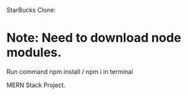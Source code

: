 StarBucks Clone:

# Note: Need to download node modules.
Run command npm install / npm i in terminal

MERN Stack Project.
